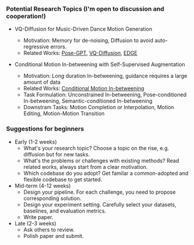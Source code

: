 ### Potential Research Topics (I'm open to discussion and cooperation!)

- VQ-Diffusion for Music-Driven Dance Motion Generation
  - Motivation: Memory for de-noising, Diffusion to avoid auto-regressive errors.
  - Related Works: [Pose-GPT](https://europe.naverlabs.com/research/computer-vision/posegpt/), [VQ-Diffusion](https://github.com/microsoft/VQ-Diffusion), [EDGE](https://arxiv.org/abs/2211.10658)

- Conditional Motion In-betweening with Self-Supervised Augmentation
  - Motivation: Long duration In-betweening, guidance requires a large amount of data
  - Related Works: [Conditional Motion In-betweening](https://arxiv.org/abs/2202.04307?context=cs.AI)
  - Task Formulation: Unconstrained In-betweening, Pose-conditioned In-betweening, Semantic-conditioned In-betweening
  - Downstram Tasks: Motion Completion or Interpolation, Motion Editing, Motion-Motion Transition

### Suggestions for beginners

- Early (1-2 weeks)
  - What's your research topic? Choose a topic on the rise, e.g. diffusion but for new tasks.
  - What's the problems or challenges with existing methods? Read related works, always start from a clear motivation.
  - Which codebase do you adopt? Get familar a common-adopted and flexible codebase to get started.
- Mid-term (4-12 weeks)
  - Design your pipeline. For each challenge, you need to propose corresponding solution.
  - Design your experiment setting. Carefully select your datasets, baselines, and evaluation metrics.
  - Write paper.
- Late (2-3 weeks)
  - Ask others to review.
  - Polish paper and submit.
